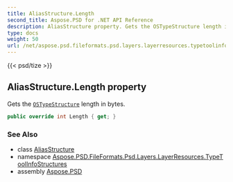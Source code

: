 ```yaml
---
title: AliasStructure.Length
second_title: Aspose.PSD for .NET API Reference
description: AliasStructure property. Gets the OSTypeStructure length in bytes
type: docs
weight: 50
url: /net/aspose.psd.fileformats.psd.layers.layerresources.typetoolinfostructures/aliasstructure/length/
---
```

{{< psd/tize >}}
## AliasStructure.Length property

Gets the [`OSTypeStructure`](../../../aspose.psd.fileformats.psd.layers.layerresources/ostypestructure/) length in bytes.

```csharp
public override int Length { get; }
```

### See Also

* class [AliasStructure](../)
* namespace [Aspose.PSD.FileFormats.Psd.Layers.LayerResources.TypeToolInfoStructures](../../../aspose.psd.fileformats.psd.layers.layerresources.typetoolinfostructures/)
* assembly [Aspose.PSD](../../../)


